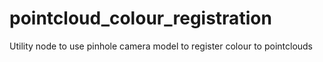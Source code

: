 # pointcloud_colour_registration
Utility node to use pinhole camera model to register colour to pointclouds
